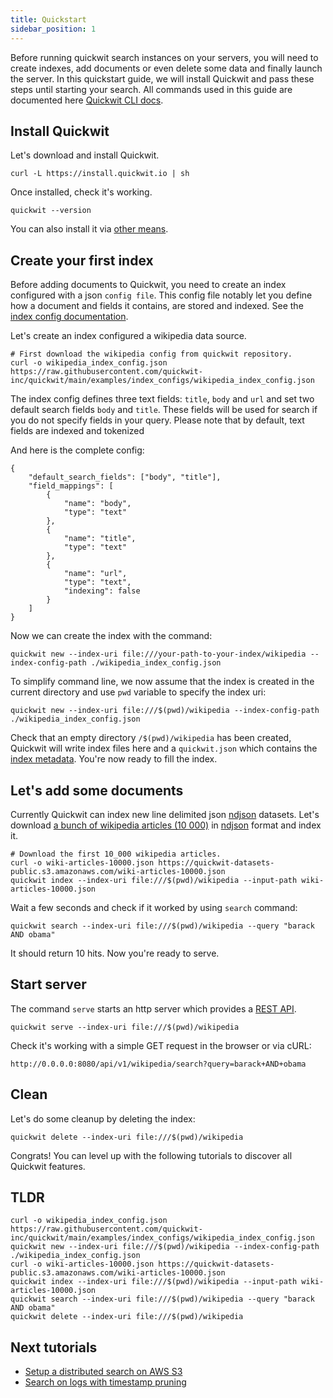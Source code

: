```yaml
---
title: Quickstart
sidebar_position: 1
---
```


Before running quickwit search instances on your servers, you will need to create indexes, add documents or even delete some data and finally launch the server. In this quickstart guide, we will install Quickwit and pass these steps until starting your search. All commands used in this guide are documented here [Quickwit CLI docs](../quickwit-cli.md).


## Install Quickwit

Let's download and install Quickwit.

```
curl -L https://install.quickwit.io | sh
```

Once installed, check it's working.

```
quickwit --version
```

You can also install it via [other means](installation.md).


## Create your first index

Before adding documents to Quickwit, you need to create an index configured with a json `config file`. This config file notably let you define how a document and fields it contains, are stored and indexed. See the [index config documentation](../reference/doc-mapper.md).

Let's create an index configured a wikipedia data source.

```
# First download the wikipedia config from quickwit repository.
curl -o wikipedia_index_config.json https://raw.githubusercontent.com/quickwit-inc/quickwit/main/examples/index_configs/wikipedia_index_config.json
```

The index config defines three text fields: `title`, `body` and `url` and set two default search fields `body` and `title`. These fields will be used for search if you do not specify fields in your query. Please note that by default, text fields are indexed and tokenized

And here is the complete config:

```
{
    "default_search_fields": ["body", "title"],
    "field_mappings": [
        {
            "name": "body",
            "type": "text"
        },
        {
            "name": "title",
            "type": "text"
        },
        {
            "name": "url",
            "type": "text",
            "indexing": false
        }
    ]
}
```

Now we can create the index with the command:

```
quickwit new --index-uri file:///your-path-to-your-index/wikipedia --index-config-path ./wikipedia_index_config.json
```

To simplify command line, we now assume that the index is created in the current directory and use `pwd` variable to specify the index uri:

```
quickwit new --index-uri file:///$(pwd)/wikipedia --index-config-path ./wikipedia_index_config.json
```

Check that an empty directory `/$(pwd)/wikipedia` has been created, Quickwit will write index files here and a `quickwit.json` which contains the [index metadata](../overview/architecture.md#index-metadata).
You're now ready to fill the index.


## Let's add some documents

Currently Quickwit can index new line delimited json [ndjson](http://ndjson.org/) datasets.
Let's download [a bunch of wikipedia articles (10 000)](https://quickwit-datasets-public.s3.amazonaws.com/wiki-articles-10000.json) in [ndjson](http://ndjson.org/) format and index it.

```
# Download the first 10_000 wikipedia articles.
curl -o wiki-articles-10000.json https://quickwit-datasets-public.s3.amazonaws.com/wiki-articles-10000.json
quickwit index --index-uri file:///$(pwd)/wikipedia --input-path wiki-articles-10000.json
```

Wait a few seconds and check if it worked by using `search` command:

```
quickwit search --index-uri file:///$(pwd)/wikipedia --query "barack AND obama"
```

It should return 10 hits. Now you're ready to serve.


## Start server

The command `serve` starts an http server which provides a [REST API](../reference/search-api.md).

```
quickwit serve --index-uri file:///$(pwd)/wikipedia
```

Check it's working with a simple GET request in the browser or via cURL:
```
http://0.0.0.0:8080/api/v1/wikipedia/search?query=barack+AND+obama
```


## Clean

Let's do some cleanup by deleting the index:

```
quickwit delete --index-uri file:///$(pwd)/wikipedia
```

Congrats! You can level up with the following tutorials to discover all Quickwit features. 

## TLDR

```
curl -o wikipedia_index_config.json https://raw.githubusercontent.com/quickwit-inc/quickwit/main/examples/index_configs/wikipedia_index_config.json
quickwit new --index-uri file:///$(pwd)/wikipedia --index-config-path ./wikipedia_index_config.json
curl -o wiki-articles-10000.json https://quickwit-datasets-public.s3.amazonaws.com/wiki-articles-10000.json
quickwit index --index-uri file:///$(pwd)/wikipedia --input-path wiki-articles-10000.json
quickwit search --index-uri file:///$(pwd)/wikipedia --query "barack AND obama"
quickwit delete --index-uri file:///$(pwd)/wikipedia
```


## Next tutorials

- [Setup a distributed search on AWS S3](tutorial-distributed-search-aws-s3.md)
- [Search on logs with timestamp pruning](tutorial-hdfs-logs.md)


